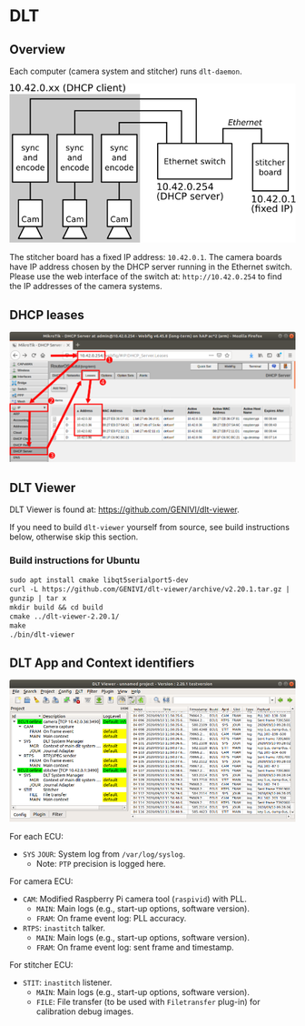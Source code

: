 # DLT
## Overview
Each computer (camera system and stitcher) runs ``dlt-daemon``.

![](ip_map.png)

The stitcher board has a fixed IP address: ``10.42.0.1``.
The camera boards have IP address chosen by the DHCP server running in the Ethernet switch. Please use the web interface of the switch at: ``http://10.42.0.254`` to find the IP addresses of the camera systems.

## DHCP leases
![](dhcp_lease.png)

## DLT Viewer
DLT Viewer is found at: https://github.com/GENIVI/dlt-viewer.

If you need to build ``dlt-viewer`` yourself from source, see build instructions below, otherwise skip this section.

### Build instructions for Ubuntu

    sudo apt install cmake libqt5serialport5-dev
    curl -L https://github.com/GENIVI/dlt-viewer/archive/v2.20.1.tar.gz | gunzip | tar x
    mkdir build && cd build
    cmake ../dlt-viewer-2.20.1/
    make
    ./bin/dlt-viewer

## DLT App and Context identifiers
![](dlt_viewer_app_ids.png)

For each ECU:
 - ``SYS`` ``JOUR``: System log from ``/var/log/syslog``.
   - Note: ``PTP`` precision is logged here.

For camera ECU:
 - ``CAM``: Modified Raspberry Pi camera tool (``raspivid``) with PLL.
   - ``MAIN``: Main logs (e.g., start-up options, software version).
   - ``FRAM``: On frame event log: PLL accuracy.
 - ``RTPS``: ``inastitch`` talker.
   - ``MAIN``: Main logs (e.g., start-up options, software version).
   - ``FRAM``: On frame event log: sent frame and timestamp.

For stitcher ECU:
 - ``STIT``: ``inastitch`` listener.
   - ``MAIN``: Main logs (e.g., start-up options, software version).
   - ``FILE``: File transfer (to be used with ``Filetransfer`` plug-in) for calibration debug images.
